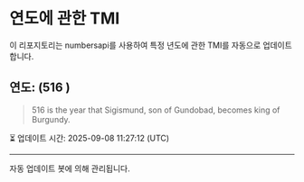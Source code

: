 
# 연도에 관한 TMI

이 리포지토리는 numbersapi를 사용하여 특정 년도에 관한 TMI를 자동으로 업데이트합니다.

## 연도: (516 )
> 516 is the year that Sigismund, son of Gundobad, becomes king of Burgundy.

⏳ 업데이트 시간: 2025-09-08 11:27:12 (UTC)

---
자동 업데이트 봇에 의해 관리됩니다.
